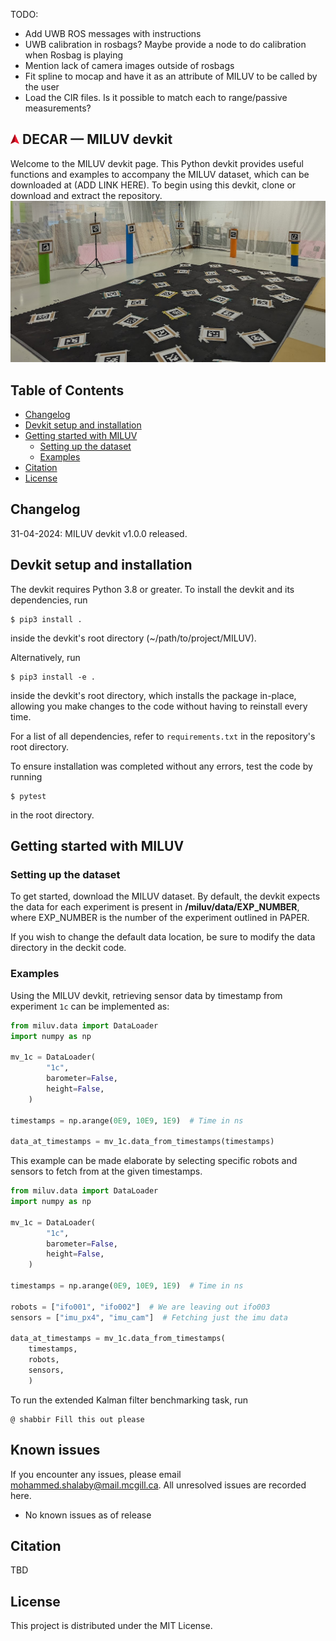 TODO:
- Add UWB ROS messages with instructions 
- UWB calibration in rosbags? Maybe provide a node to do calibration when Rosbag is playing
- Mention lack of camera images outside of rosbags
- Fit spline to mocap and have it as an attribute of MILUV to be called by the user
- Load the CIR files. Is it possible to match each to range/passive measurements?

## <img src="doc/_static/decar_logo.png" alt="DECAR Logo" width="14"/> DECAR &mdash; MILUV devkit
Welcome to the MILUV devkit page. This Python devkit provides useful functions and examples to accompany the MILUV dataset, which can be downloaded at (ADD LINK HERE). To begin using this devkit, clone or download and extract the repository.
![](/docs/_static/banner_image.jpg)

## Table of Contents
- [Changelog](#changelog)
- [Devkit setup and installation](#devkit-setup-and-installation)
- [Getting started with MILUV](#getting-started-with-MILUV)
    - [Setting up the dataset](#setting-up-the-dataset)
    - [Examples](#examples)
- [Citation](#citation)
- [License](#license)

## Changelog
31-04-2024: MILUV devkit v1.0.0 released.

## Devkit setup and installation
The devkit requires Python 3.8 or greater. To install the devkit and its dependencies, run

    $ pip3 install .
inside the devkit's root directory (~/path/to/project/MILUV). 

Alternatively, run

    $ pip3 install -e .

inside the devkit's root directory, which installs the package in-place, allowing you make changes to the code without having to reinstall every time. 

For a list of all dependencies, refer to ``requirements.txt`` in the repository's root directory.

To ensure installation was completed without any errors, test the code by running
    
    $ pytest
in the root directory.

## Getting started with MILUV
### Setting up the dataset
To get started, download the MILUV dataset. By default, the devkit expects the data for each experiment is present in **/miluv/data/EXP_NUMBER**, where EXP_NUMBER is the number of the experiment outlined in PAPER.

If you wish to change the default data location, be sure to modify the data directory in the deckit code.

### Examples
Using the MILUV devkit, retrieving sensor data by timestamp from experiment ``1c`` can be implemented as:
```py
from miluv.data import DataLoader
import numpy as np

mv_1c = DataLoader(
        "1c",
        barometer=False,
        height=False,
    )

timestamps = np.arange(0E9, 10E9, 1E9)  # Time in ns

data_at_timestamps = mv_1c.data_from_timestamps(timestamps)
```

This example can be made elaborate by selecting specific robots and sensors to fetch from at the given timestamps.
```py
from miluv.data import DataLoader
import numpy as np

mv_1c = DataLoader(
        "1c",
        barometer=False,
        height=False,
    )

timestamps = np.arange(0E9, 10E9, 1E9)  # Time in ns

robots = ["ifo001", "ifo002"]  # We are leaving out ifo003
sensors = ["imu_px4", "imu_cam"]  # Fetching just the imu data

data_at_timestamps = mv_1c.data_from_timestamps(
    timestamps,
    robots,
    sensors,
    )
```

To run the extended Kalman filter benchmarking task, run
```
@ shabbir Fill this out please
```

## Known issues
If you encounter any issues, please email mohammed.shalaby@mail.mcgill.ca. All unresolved issues are recorded here.

- No known issues as of release

## Citation
TBD

## License
This project is distributed under the MIT License.

